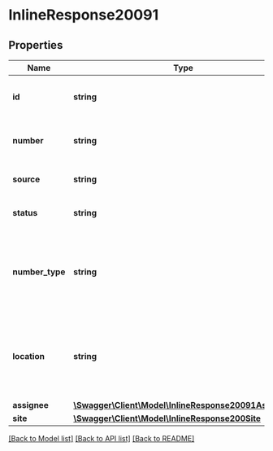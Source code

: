 # InlineResponse20091

## Properties
Name | Type | Description | Notes
------------ | ------------- | ------------- | -------------
**id** | **string** | Unique Identifier of the Phone Number. | [optional] 
**number** | **string** | Phone number in E164 format. | [optional] 
**source** | **string** | Source of phone number. | [optional] 
**status** | **string** | Status of the number. | [optional] 
**number_type** | **string** | The type of number. Values can be one of the following:&lt;br&gt; &#x60;toll&#x60;, &#x60;tollfree&#x60; | [optional] 
**location** | **string** | Location (city, state and country) where the Phone number is assigned. | [optional] 
**assignee** | [**\Swagger\Client\Model\InlineResponse20091Assignee**](InlineResponse20091Assignee.md) |  | [optional] 
**site** | [**\Swagger\Client\Model\InlineResponse200Site**](InlineResponse200Site.md) |  | [optional] 

[[Back to Model list]](../README.md#documentation-for-models) [[Back to API list]](../README.md#documentation-for-api-endpoints) [[Back to README]](../README.md)


